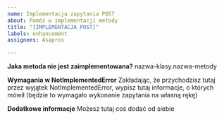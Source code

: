 ```yaml
---
name: Implementacja zapytania POST
about: Pomóż w implementacji metody
title: "[IMPLEMENTACJA POST]"
labels: enhancement
assignees: Asapros

---
```


**Jaka metoda nie jest zaimplementowana?**
nazwa-klasy.nazwa-metody

**Wymagania w NotImplementedError**
Zakładając, że przychodzisz tutaj przez wyjątek NotImplementedError, wypisz tutaj informacje, o których mówił (będzie to wymagało wykonanie zapytania na własną rękę)

**Dodatkowe informacje**
Możesz tutaj coś dodać od siebie

